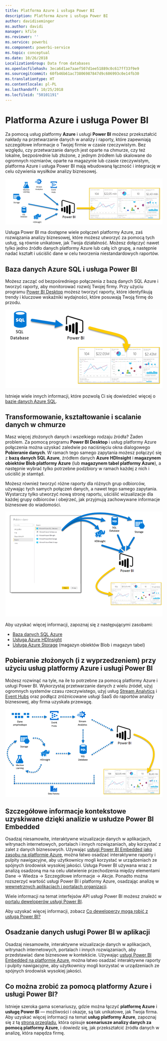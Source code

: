 ```yaml
---
title: Platforma Azure i usługa Power BI
description: Platforma Azure i usługa Power BI
author: davidiseminger
ms.author: davidi
manager: kfile
ms.reviewer: ''
ms.service: powerbi
ms.component: powerbi-service
ms.topic: conceptual
ms.date: 10/26/2018
LocalizationGroup: Data from databases
ms.openlocfilehash: 3eca6d1ae7aaef507d1ee51889c0c617ff33f9e9
ms.sourcegitcommit: 60fb46b61ac73806987847d9c606993c0e14fb30
ms.translationtype: HT
ms.contentlocale: pl-PL
ms.lasthandoff: 10/25/2018
ms.locfileid: "50101191"
---
```

# <a name="azure-and-power-bi"></a>Platforma Azure i usługa Power BI

Za pomocą usług platformy **Azure** i usługi **Power BI** możesz przekształcić nakłady na przetwarzanie danych w analizy i raporty, które zapewniają szczegółowe informacje o Twojej firmie w czasie rzeczywistym. Bez względu, czy przetwarzanie danych jest oparte na chmurze, czy też lokalne, bezpośrednie lub złożone, z jednym źródłem lub skalowane do ogromnych rozmiarów, oparte na magazynie lub czasie rzeczywistym, platforma Azure i usługa Power BI mają wbudowaną łączność i integrację w celu ożywienia wysiłków analizy biznesowej.

![Azure](media/service-azure-and-power-bi/azure_1.png)

Usługa Power BI ma dostępne wiele połączeń platformy Azure, zaś rozwiązania analizy biznesowej, które możesz utworzyć za pomocą tych usług, są równie unikatowe, jak Twoja działalność. Możesz dołączyć nawet tylko jedno źródło danych platformy Azure lub całą ich grupę, a następnie nadać kształt i uściślić dane w celu tworzenia niestandardowych raportów.

## <a name="azure-sql-database-and-power-bi"></a>Baza danych Azure SQL i usługa Power BI

Możesz zacząć od bezpośredniego połączenia z bazą danych SQL Azure i tworzyć raporty, aby monitorować rozwój Twojej firmy. Przy użyciu programu [Power BI Desktop](desktop-getting-started.md) możesz tworzyć raporty, które identyfikują trendy i kluczowe wskaźniki wydajności, które posuwają Twoją firmę do przodu.

![Usługa SQL do usługi PBI](media/service-azure-and-power-bi/azure_2_sqltopbi.png)

Istnieje wiele innych informacji, które pozwolą Ci się dowiedzieć więcej o [bazie danych Azure SQL](http://azure.microsoft.com/services/sql-database/).

## <a name="transform-shape-and-merge-your-cloud-data"></a>Transformowanie, kształtowanie i scalanie danych w chmurze

Masz więcej złożonych danych i wszelkiego rodzaju źródła? Żaden problem. Za pomocą programu **Power BI Desktop** i usług platformy Azure połączenia można uzyskać zaledwie po naciśnięciu okna dialogowego **Pobieranie danych**. W ramach tego samego zapytania możesz połączyć się z **bazą danych SQL Azure**, źródłem danych **Azure HDInsight** i **magazynem obiektów Blob platformy Azure** (lub **magazynem tabel platformy Azure**), a następnie wybrać tylko potrzebne podzbiory w ramach każdej z nich i uściślić je stamtąd.

Możesz również tworzyć różne raporty dla różnych grup odbiorców, używając tych samych połączeń danych, a nawet tego samego zapytania. Wystarczy tylko utworzyć nową stronę raportu, uściślić wizualizacje dla każdej grupy odbiorców i obejrzeć, jak przyjmują zachowywane informacje biznesowe do wiadomości.

![Wiele elementów do usługi PBI](media/service-azure-and-power-bi/azure_3_multipletopbi.png)

Aby uzyskać więcej informacji, zapoznaj się z następującymi zasobami:

* [Baza danych SQL Azure](http://azure.microsoft.com/services/sql-database/)
* [Usługa Azure HDInsight](http://azure.microsoft.com/services/hdinsight/)
* [Usługa Azure Storage](http://azure.microsoft.com/services/storage/) (magazyn obiektów Blob i magazyn tabel)

## <a name="get-complex-and-ahead-using-azure-services-and-power-bi"></a>Pobieranie złożonych (i z wyprzedzeniem) przy użyciu usług platformy Azure i usługi Power BI

Możesz rozwinąć na tyle, na ile to potrzebne za pomocą platformy Azure i usługi Power BI. Wykorzystaj przetwarzanie danych z wielu źródeł, użyj ogromnych systemów czasu rzeczywistego, użyj usług [Stream Analytics](http://azure.microsoft.com/services/stream-analytics/) i [Event Hubs](http://azure.microsoft.com/services/event-hubs/) oraz podłącz zróżnicowane usługi SaaS do raportów analizy biznesowej, aby firma uzyskała przewagę.

![Złożona platforma Azure](media/service-azure-and-power-bi/azure_4_complex.png)

## <a name="context-insights-with-power-bi-embedded-analytics"></a>Szczegółowe informacje kontekstowe uzyskiwane dzięki analizie w usłudze Power BI Embedded

Osadzaj niesamowite, interaktywne wizualizacje danych w aplikacjach, witrynach internetowych, portalach i innych rozwiązaniach, aby korzystać z zalet z danych biznesowych. Używając [usługi Power BI Embedded jako zasobu na platformie Azure](https://azure.microsoft.com/services/power-bi-embedded/), można łatwo osadzać interaktywne raporty i pulpity nawigacyjne, aby użytkownicy mogli korzystać w urządzeniach ze spójnych środowisk wysokiej jakości.  Usługa Power BI używana wraz z analizą osadzoną ma na celu ułatwienie przechodzenia między elementami Dane -> Wiedza -> Szczegółowe informacje -> Akcje.  Ponadto można rozszerzyć wartość usługi Power BI i platformy Azure, osadzając analizę w [wewnętrznych aplikacjach i portalach organizacji](https://powerbi.microsoft.com/en-us/developers/embedded-analytics/organization/).

Wiele informacji na temat interfejsów API usługi Power BI możesz znaleźć w [portalu deweloperów usługi Power BI](http://dev.powerbi.com).

Aby uzyskać więcej informacji, zobacz [Co deweloperzy mogą robić z usługą Power BI?](developer/what-can-you-do.md)

## <a name="embed-your-power-bi-data-within-your-app"></a>Osadzanie danych usługi Power BI w aplikacji

Osadzaj niesamowite, interaktywne wizualizacje danych w aplikacjach, witrynach internetowych, portalach i innych rozwiązaniach, aby przedstawiać dane biznesowe w kontekście. Używając [usługi Power BI Embedded na platformie Azure](https://azure.microsoft.com/services/power-bi-embedded/), można łatwo osadzać interaktywne raporty i pulpity nawigacyjne, aby użytkownicy mogli korzystać w urządzeniach ze spójnych środowisk wysokiej jakości.

## <a name="what-could-you-do-with-azure-and-power-bi"></a>Co można zrobić za pomocą platformy Azure i usługi Power BI?

Istnieje szeroka gama scenariuszy, gdzie można łączyć **platformę Azure** i **usługę Power BI** — możliwości i okazje, są tak unikatowe, jak Twoja firma. Aby uzyskać więcej informacji na temat **usług platformy Azure**, zapoznaj się z tą [stroną przeglądu](https://docs.microsoft.com/azure/machine-learning/team-data-science-process/plan-your-environment), która opisuje **scenariusze analizy danych za pomocą platformy Azure**, i dowiedz się, jak przekształcić źródła danych w analizę, która napędza firmę.